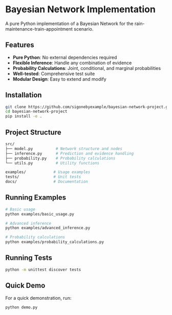 # Bayesian Network Implementation

A pure Python implementation of a Bayesian Network for the rain-maintenance-train-appointment scenario.

## Features

- **Pure Python**: No external dependencies required
- **Flexible Inference**: Handle any combination of evidence
- **Probability Calculations**: Joint, conditional, and marginal probabilities
- **Well-tested**: Comprehensive test suite
- **Modular Design**: Easy to extend and modify

## Installation

```bash
git clone https://github.com/sigonebyexample/bayesian-network-project.git
cd bayesian-network-project
pip install -e .
```
## Project Structure
``` bash
src/
├── model.py          # Network structure and nodes
├── inference.py      # Prediction and evidence handling
├── probability.py    # Probability calculations
└── utils.py          # Utility functions

examples/            # Usage examples
tests/               # Unit tests
docs/                # Documentation
```
## Running Examples
``` bash
# Basic usage
python examples/basic_usage.py

# Advanced inference
python examples/advanced_inference.py

# Probability calculations
python examples/probability_calculations.py
```
## Running Tests
``` bash
python -m unittest discover tests
```
## Quick Demo

For a quick demonstration, run:

```bash
python demo.py
